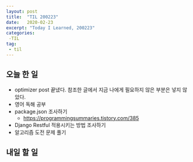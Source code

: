 ```yaml
---
layout: post
title:  "TIL 200223"
date:   2020-02-23
excerpt: "Today I Learned, 200223"
categories: 
 -TIL
tag:
 - til
---
```

## 오늘 한 일

* optimizer post 끝냈다. 참조한 글에서 지금 나에게 필요하지 않은 부분은 넣지 않았다.
* 영어 독해 공부
* package.json 조사하기
   * https://programmingsummaries.tistory.com/385
* Django Restful 적용시키는 방법 조사하기
* 알고리즘 도전 문제 풀기

## 내일 할 일